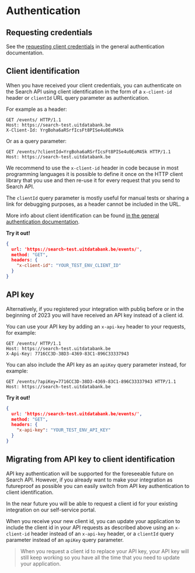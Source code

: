 # Authentication

## Requesting credentials

See the [requesting client credentials](https://docs.publiq.be/docs/authentication/requesting-credentials) in the general authentication documentation.

## Client identification

When you have received your client credentials, you can authenticate on the Search API using client identification in the form of a `x-client-id` header or `clientId` URL query parameter as authentication.

For example as a header:

```http
GET /events/ HTTP/1.1
Host: https://search-test.uitdatabank.be
X-Client-Id: YrgBoha6aRSrfIcsFt8PISe4u0EoM45k
```

Or as a query parameter:

```
GET /events/?clientId=YrgBoha6aRSrfIcsFt8PISe4u0EoM45k HTTP/1.1
Host: https://search-test.uitdatabank.be
```

We recommend to use the `x-client-id` header in code because in most programming languages it is possible to define it once on the HTTP client library that you use and then re-use it for every request that you send to Search API.

The `clientId` query parameter is mostly useful for manual tests or sharing a link for debugging purposes, as a header cannot be included in the URL.

More info about client identification can be found [in the general authentication documentation](https://docs.publiq.be/docs/authentication/methods/client-identification).

**Try it out!**

```json http
{
  url: 'https://search-test.uitdatabank.be/events/',
  method: "GET",
  headers: {
    "x-client-id": "YOUR_TEST_ENV_CLIENT_ID"
  }
}
```

## API key

Alternatively, if you registered your integration with publiq before or in the beginning of 2023 you will have received an API key instead of a client id.

You can use your API key by adding an `x-api-key` header to your requests, for example:

```http
GET /events/ HTTP/1.1
Host: https://search-test.uitdatabank.be
X-Api-Key: 7716CC3D-38D3-4369-83C1-896C33337943
```

You can also include the API key as an `apiKey` query parameter instead, for example:

```http
GET /events/?apiKey=7716CC3D-38D3-4369-83C1-896C33337943 HTTP/1.1
Host: https://search-test.uitdatabank.be
```

**Try it out!**

```json http
{
  url: 'https://search-test.uitdatabank.be/events/',
  method: "GET",
  headers: {
    "x-api-key": "YOUR_TEST_ENV_API_KEY"
  }
}
```

## Migrating from API key to client identification

API key authentication will be supported for the foreseeable future on Search API. However, if you already want to make your integration as futureproof as possible you can easily switch from API key authentication to client identification.

In the near future you will be able to request a client id for your existing integration on our self-service portal.

When you receive your new client id, you can update your application to include the client id in your API requests as described above using an `x-client-id` header instead of an `x-api-key` header, or a `clientId` query parameter instead of an `apiKey` query parameter.

<!-- theme: success -->

> When you request a client id to replace your API key, your API key will still keep working so you have all the time that you need to update your application.
